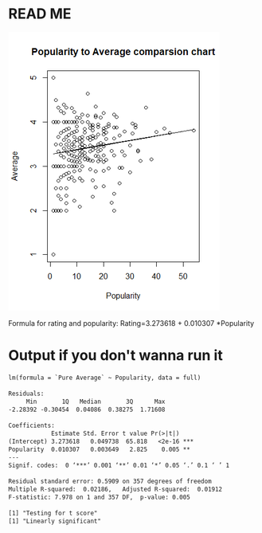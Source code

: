 # READ ME

![](pop.png)

Formula for rating and popularity: Rating=3.273618  + 0.010307 \*Popularity

# Output if you don't wanna run it 

    lm(formula = `Pure Average` ~ Popularity, data = full)

    Residuals:
         Min       1Q   Median       3Q      Max 
    -2.28392 -0.30454  0.04086  0.38275  1.71608 

    Coefficients:
                Estimate Std. Error t value Pr(>|t|)    
    (Intercept) 3.273618   0.049738  65.818   <2e-16 ***
    Popularity  0.010307   0.003649   2.825    0.005 ** 
    ---
    Signif. codes:  0 ‘***’ 0.001 ‘**’ 0.01 ‘*’ 0.05 ‘.’ 0.1 ‘ ’ 1

    Residual standard error: 0.5909 on 357 degrees of freedom
    Multiple R-squared:  0.02186,	Adjusted R-squared:  0.01912 
    F-statistic: 7.978 on 1 and 357 DF,  p-value: 0.005

    [1] "Testing for t score"
    [1] "Linearly significant"
